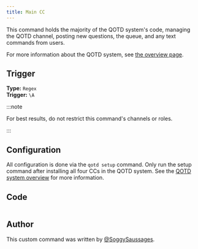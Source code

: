 ```yaml
---
title: Main CC
---
```


This command holds the majority of the QOTD system's code, managing the QOTD channel, posting new questions, the queue,
and any text commands from users.

For more information about the QOTD system, see [the overview page](overview).

## Trigger

**Type:** `Regex`<br />
**Trigger:** `\A`

:::note

For best results, do not restrict this command's channels or roles.

:::

## Configuration

All configuration is done via the `qotd setup` command. Only run the setup command after installing all four CCs in the QOTD
system. See the [QOTD system overview](overview/#configuration) for more information.

## Code

```gotmpl file=../../../../../src/fun/qotd/advanced/qotd.go.tmpl

```

## Author

This custom command was written by [@SoggySaussages](https://github.com/SoggySaussages).
